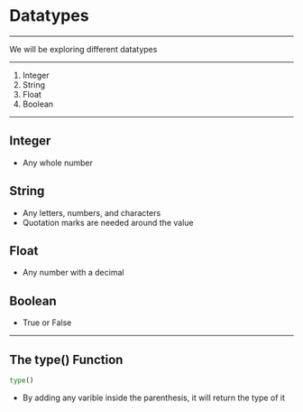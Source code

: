 # Datatypes

---

We will be exploring different datatypes

---

1. Integer
2. String
3. Float
4. Boolean

---

## Integer

- Any whole number

## String

- Any letters, numbers, and characters
- Quotation marks are needed around the value

## Float

- Any number with a decimal

## Boolean

- True or False

---

## The type() Function

```python
type()
```

- By adding any varible inside the parenthesis, it will return the type of it
